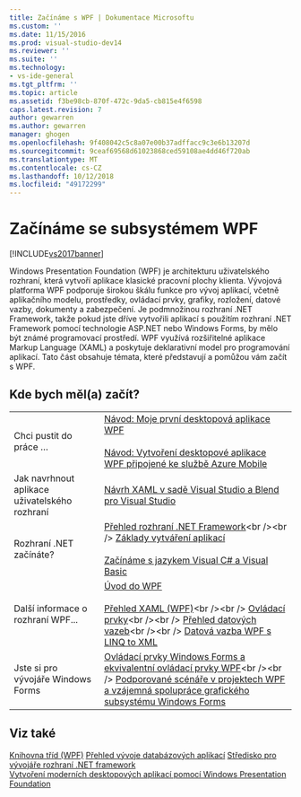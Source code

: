 ```yaml
---
title: Začínáme s WPF | Dokumentace Microsoftu
ms.custom: ''
ms.date: 11/15/2016
ms.prod: visual-studio-dev14
ms.reviewer: ''
ms.suite: ''
ms.technology:
- vs-ide-general
ms.tgt_pltfrm: ''
ms.topic: article
ms.assetid: f3be98cb-870f-472c-9da5-cb815e4f6598
caps.latest.revision: 7
author: gewarren
ms.author: gewarren
manager: ghogen
ms.openlocfilehash: 9f408042c5c8a07e00b37adffacc9c3e6b13207d
ms.sourcegitcommit: 9ceaf69568d61023868ced59108ae4dd46f720ab
ms.translationtype: MT
ms.contentlocale: cs-CZ
ms.lasthandoff: 10/12/2018
ms.locfileid: "49172299"
---
```

# <a name="getting-started-with-wpf"></a>Začínáme se subsystémem WPF
[!INCLUDE[vs2017banner](../includes/vs2017banner.md)]

Windows Presentation Foundation (WPF) je architekturu uživatelského rozhraní, která vytvoří aplikace klasické pracovní plochy klienta. Vývojová platforma WPF podporuje širokou škálu funkce pro vývoj aplikací, včetně aplikačního modelu, prostředky, ovládací prvky, grafiky, rozložení, datové vazby, dokumenty a zabezpečení. Je podmnožinou rozhraní .NET Framework, takže pokud jste dříve vytvořili aplikací s použitím rozhraní .NET Framework pomocí technologie ASP.NET nebo Windows Forms, by mělo být známé programovací prostředí. WPF využívá rozšiřitelné aplikace Markup Language (XAML) a poskytuje deklarativní model pro programování aplikací. Tato část obsahuje témata, které představují a pomůžou vám začít s WPF.  
  
## <a name="where-should-i-start"></a>Kde bych měl(a) začít?  
  
|||  
|-|-|  
|Chci pustit do práce …|[Návod: Moje první desktopová aplikace WPF](../designers/walkthrough-my-first-wpf-desktop-application2.md)<br /><br /> [Návod: Vytvoření desktopové aplikace WPF připojené ke službě Azure Mobile](../designers/walkthrough-create-a-wpf-desktop-application-connected-to-an-azure-mobile-service.md)|  
|Jak navrhnout aplikace uživatelského rozhraní|[Návrh XAML v sadě Visual Studio a Blend pro Visual Studio](../designers/designing-xaml-in-visual-studio.md)|  
|Rozhraní .NET začínáte?|[Přehled rozhraní .NET Framework](https://msdn.microsoft.com/library/zw4w595w\(v=vs.140\).aspx)<br /><br /> [Základy vytváření aplikací](http://msdn.microsoft.com/library/653da4ba-3752-4d1f-a08a-de017dc86ecc)<br /><br /> [Začínáme s jazykem Visual C# a Visual Basic](https://msdn.microsoft.com/library/dd492171\(v=vs.140\).aspx)|  
|Další informace o rozhraní WPF...|[Úvod do WPF](../designers/introduction-to-wpf.md)<br /><br /> [Přehled XAML (WPF)](https://msdn.microsoft.com/library/ms752059\(v=vs.100\).aspx)<br /><br /> [Ovládací prvky](https://msdn.microsoft.com/library/bb613551\(v=vs.100\).aspx)<br /><br /> [Přehled datových vazeb](https://msdn.microsoft.com/library/ms752347\(v=vs.100\).aspx)<br /><br /> [Datová vazba WPF s LINQ to XML](../designers/wpf-data-binding-with-linq-to-xml.md)|  
|Jste si pro vývojáře Windows Forms|[Ovládací prvky Windows Forms a ekvivalentní ovládací prvky WPF](https://msdn.microsoft.com/library/ms750559\(v=vs.100\).aspx)<br /><br /> [Podporované scénáře v projektech WPF a vzájemná spolupráce grafického subsystému Windows Forms](https://msdn.microsoft.com/library/ms751797\(v=vs.100\).aspx)|  
  
## <a name="see-also"></a>Viz také  
 [Knihovna tříd (WPF)](https://msdn.microsoft.com/library/ms753307\(v=vs.100\).aspx)   
 [Přehled vývoje databázových aplikací](https://msdn.microsoft.com/library/bb613549\(v=vs.100\).aspx)   
 [Středisko pro vývojáře rozhraní .NET framework](http://go.microsoft.com/fwlink/?LinkId=187437)   
 [Vytvoření moderních desktopových aplikací pomocí Windows Presentation Foundation](../designers/create-modern-desktop-applications-with-windows-presentation-foundation.md)




